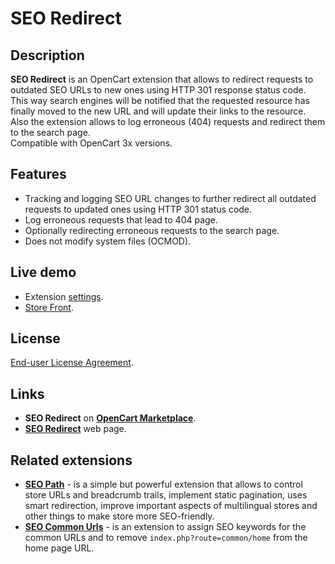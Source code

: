# SEO Redirect

## Description
**SEO Redirect** is an OpenCart extension that allows to redirect requests to outdated SEO URLs to new ones using HTTP 301 response status code. This way search engines will be notified that the requested resource has finally moved to the new URL and will update their links to the resource. Also the  extension allows to log erroneous (404) requests and redirect them to the search page.  
Compatible with OpenCart 3x versions.

## Features
* Tracking  and logging SEO URL changes to further redirect all outdated requests to updated ones using HTTP 301 status code.
* Log erroneous requests that lead to 404 page.
* Optionally redirecting erroneous requests to the search page.
* Does not modify system files (OCMOD).

## Live demo
* Extension [settings](https://demo.ocmod.space/a/admin/index.php?route=extension/module/seo_redirect).
* [Store Front](https://demo.ocmod.space/a).

## License
[End-user License Agreement](https://raw.githubusercontent.com/ocmod-space/ocmod-seo-redirect/main/EULA.txt).

## Links
* **SEO Redirect** on [**OpenCart Marketplace**](https://www.opencart.com/index.php?route=marketplace/extension/info&extension_id=45459).
* [**SEO Redirect**](https://www.ocmod.space/seo-redirect) web page.

## Related extensions
* [**SEO Path**](https://www.opencart.com/index.php?route=marketplace/extension/info&extension_id=38192) - is a simple but powerful extension that allows to control store URLs and breadcrumb trails, implement static pagination, uses smart redirection, improve important aspects of multilingual stores and other things to make store more SEO-friendly.
* [**SEO Common Urls**](https://github.com/ocmod-space/ocmod-seo-common-urls) - is an extension to assign SEO keywords for the common URLs and to remove `index.php?route=common/home` from the home page URL.
